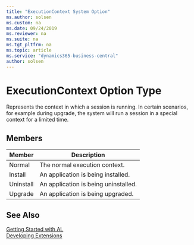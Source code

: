 ```yaml
---
title: "ExecutionContext System Option"
ms.author: solsen
ms.custom: na
ms.date: 09/24/2019
ms.reviewer: na
ms.suite: na
ms.tgt_pltfrm: na
ms.topic: article
ms.service: "dynamics365-business-central"
author: solsen
---
```

[//]: # (START>DO_NOT_EDIT)
[//]: # (IMPORTANT:Do not edit any of the content between here and the END>DO_NOT_EDIT.)
[//]: # (Any modifications should be made in the .xml files in the ModernDev repo.)
# ExecutionContext Option Type
Represents the context in which a session is running. In certain scenarios, for example during upgrade, the system will run a session in a special context for a limited time.

## Members
|  Member  |  Description  |
|----------------|---------------|
|Normal|The normal execution context.|
|Install|An application is being installed.|
|Uninstall|An application is being uninstalled.|
|Upgrade|An application is being upgraded.|

[//]: # (IMPORTANT: END>DO_NOT_EDIT)
## See Also  
[Getting Started with AL](../../devenv-get-started.md)  
[Developing Extensions](../../devenv-dev-overview.md)  